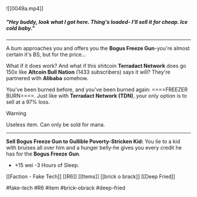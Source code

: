 ![[0049a.mp4]]


##### *"Hey buddy, look what I got here. Thing's loaded- I'll sell it for cheap. Ice cold baby."*
***
A bum approaches you and offers you the **Bogus Freeze Gun**-you're almost certain it's BS, but for the price...

What if it does work? And what if this shitcoin **Terradact Network** does go 150x like **Altcoin Bull Nation** (1433 subscribers) says it will? They're partnered with **Alibaba** somehow.

You've been burned before, and you've been burned again: ====FREEZER BURN====. Just like with **Terradact Network (TDN)**, your only option is to sell at a 97% loss.

> [!warning] 
> Useless item. Can only be sold for mana. 

***
**Sell Bogus Freeze Gun to Gullible Poverty-Stricken Kid:** You lie to a kid with bruises all over him and a hunger belly-he gives you every credit he has for the **Bogus Freeze Gun**. 
* +15 wei -3 Hours of Sleep.

[[Faction - Fake Tech]]
[[R6]]
[[Items]]
[[brick o brack]]
[[Deep Fried]]

#fake-tech #R6 #item #brick-obrack #deep-fried